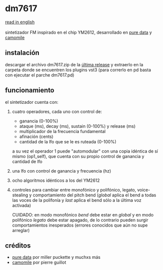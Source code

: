 # dm7617
[read in english](https://github.com/teaecetyrannis/dm7617/blob/main/README_EN.md)
<br><br>
sintetizador FM inspirado en el chip YM2612, desarrollado en [pure data](https://github.com/pure-data/pure-data) y [camomile](https://github.com/pierreguillot/Camomile)

## instalación
descargar el archivo dm7617.zip de la [última release](https://github.com/teaecetyrannis/dm7617/releases/tag/v1.0) y extraerlo en la carpeta donde se encuentren los plugins vst3 (para correrlo en pd basta con ejecutar el parche dm7617.pd)

## funcionamiento
el sintetizador cuenta con:

 1. cuatro operadores, cada uno con control de:
	 - ganancia (0-100%)
	 - ataque (ms), decay (ms), sustain (0-100%) y release (ms)
	 - multiplicador de la frecuencia fundamental
	 - afinación (cents)
	 - cantidad de la lfo que se le es ruteada (0-100%)

	a su vez el operador 1 puede "automodular" con una copia idéntica de sí mismo (op1_self), que cuenta con su propio control de ganancia y cantidad de lfo
	
 2. una lfo con control de ganancia y frecuencia (hz)
 3. ocho algoritmos idénticos a los del YM2612
 4. controles para cambiar entre monofónico y polifónico, legato, voice-stealing y comportamiento del pitch bend (*global* aplica el bend a todas las voces de la polifonía y *last* aplica el bend sólo a la última voz activada)
 
	 CUIDADO: en modo monofónico *bend* debe estar en *global* y en modo polifónico *legato* debe estar apagado, de lo contrario pueden surgir comportamientos inesperados (errores conocidos que aún no supe arreglar)

## créditos
- [pure data](https://github.com/pure-data/pure-data) por miller puckette y muchxs más
- [camomile](https://github.com/pierreguillot/Camomile) por pierre guillot
